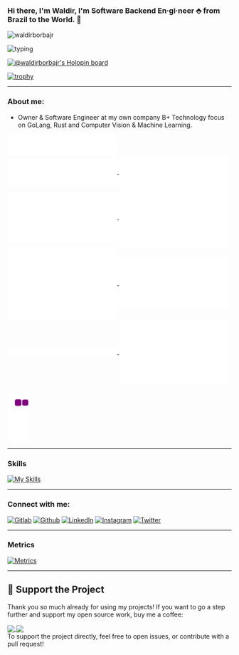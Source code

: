 ### Hi there, I'm Waldir, I'm Software Backend En·gi·neer ⬘ from Brazil to the World. 👋

<p align="left"> <img src="https://komarev.com/ghpvc/?username=waldirborbajr&label=Profile%20views&color=0e75b6&style=flat" alt="waldirborbajr" /> </p>

![typing](https://user-images.githubusercontent.com/40029512/212558846-bc92f10b-0051-4e9a-8cd2-309f5e61e319.gif)

<!-- Your title -->

[![@waldirborbajr's Holopin board](https://holopin.io/api/user/board?user=waldirborbajr)](https://holopin.io/@waldirborbajr)

[![trophy](https://github-profile-trophy.vercel.app/?username=waldirborbajr)](https://github.com/ryo-ma/github-profile-trophy)

---

### About me:

- Owner & Software Engineer at my own company B+ Technology focus on GoLang, Rust and Computer Vision & Machine Learning.

<a href="https://github.com/waldirborbajr">
  <img align="center" width="49%" src="./header.svg" />
</a>
<br/>
<a href="https://github.com/waldirborbajr">
  <img align="center" width="49%" src="./repositories.svg" />
</a>
<a href="https://github.com/waldirborbajr">
  <img align="center" width="49%" src="./acti_comm.svg" />
</a>

<a href="https://github.com/waldirborbajr">
  <img align="center" width="49%" src="./iso_calender.svg" />
</a>

<a href="https://github.com/waldirborbajr">
    <img align="center" width="49%" src="./issue_pr_lang.svg" />
</a>

<a href="https://github.com/waldirborbajr">
  <img align="center" width="49%" src="./github-habits.svg" />
</a>
<a href="https://github.com/waldirborbajr">
    <img align="center" width="49%" src="./achievements.svg" />
</a>
<a href="https://github.com/waldirborbajr">
    <img align="center" width="49%" src="./starred.svg" />
</a>
<a href="https://github.com/waldirborbajr">
    <img align="center" width="49%" src="./recent_starred.svg" />
</a>

![Snake](https://github.com/waldirborbajr/waldirborbajr/blob/output/github-contribution-grid-snake.gif)

---

### Skills

[![My Skills](https://skillicons.dev/icons?i=go,bash,docker,git,gitlab,github,githubactions,linux,bsd,md,postgresql,mongodb,mysql,sqlite,py,neovim,arduino,raspberrypi,rust,redis,latex&perline=10)](https://skillicons.dev)

---

### Connect with me:

[<img alt="Gitlab" src="https://skillicons.dev/icons?i=gitlab"/>](https://gitlab.com/waldirborbajr)
[<img alt="Github" src="https://skillicons.dev/icons?i=github"/>](https://github.com/waldirborbajr)
[<img alt="LinkedIn" src="https://skillicons.dev/icons?i=linkedin"/>](https://www.linkedin.com/in/waldirborbajr/)
[<img alt="Instagram" src="https://skillicons.dev/icons?i=instagram"/>](https://instagram.com/waldirborbajr)
[<img alt="Twitter" src="https://skillicons.dev/icons?i=twitter"/>](https://twitter.com/waldirborbajr)

---

### Metrics
[<img alt="Metrics" src="https://github.githubassets.com/images/icons/emoji/unicode/1f4ca.png" width="50" height="50"/>](https://github.com/lowlighter/metrics)

---

## 💖 Support the Project

Thank you so much already for using my projects! If you want to go a step further and support my open source work, buy me a coffee:

<div>
  <a href="https://ko-fi.com/waldirborbajunior">
    <img align="center" height="49px" src="https://cdn.ko-fi.com/cdn/kofi1.png?v=3" />
  </a>
  <a href="https://www.buymeacoffee.com/waldirborbajr">
    <img align="center" height="49px" src="https://www.vectorlogo.zone/logos/buymeacoffee/buymeacoffee-official.svg" />
  </a>
</div>
To support the project directly, feel free to open issues, or contribute with a pull request!
